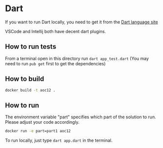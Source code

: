 # Dart
If you want to run Dart locally, you need to get it from the [Dart language site](https://dart.dev/)

VSCode and Intellij both have decent dart plugins.

## How to run tests
From a terminal open in this directory run `dart app_test.dart` (You may need to run `pub get` first to get the dependencies)

## How to build
```bash
docker build -t aoc12 . 
```

## How to run
The environment variable "part" specifies which part of the solution to run. Please adjust your code accordingly.
```bash
docker run -e part=part1 aoc12
```

To run locally, just type `dart app.dart` in the terminal.
